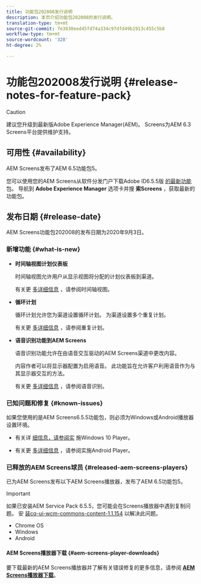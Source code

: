 ```yaml
---
title: 功能包202008发行说明
description: 本页介绍功能包202008的发行说明。
translation-type: tm+mt
source-git-commit: 7e3830eed45fd74a334c97dfd49b1913c455c5b8
workflow-type: tm+mt
source-wordcount: '328'
ht-degree: 2%

---
```



# 功能包202008发行说明 {#release-notes-for-feature-pack}

>[!CAUTION]
>
>建议您升级到最新版Adobe Experience Manager(AEM)。 Screens为AEM 6.3 Screens平台提供维护支持。

## 可用性 {#availability}

AEM Screens发布了AEM 6.5功能包5。

您可以使用您的AEM Screens从软件分发门户下载Adobe ID6.5.5版 [的最新功能](https://experience.adobe.com/#/downloads/content/software-distribution/en/aem.html) 包。 导航到 **Adobe Experience Manager** 选项卡并搜 **索Screens** ，获取最新的功能包。

## 发布日期 {#release-date}

AEM Screens功能包202008的发布日期为2020年9月3日。

### 新增功能 {#what-is-new}

* **时间轴视图计划仪表板**

   时间轴视图允许用户从显示视图将分配的计划仪表板到渠道。

   有关更 [多详细信息](/help/user-guide/channel-assignment-latest-fp.md#timeline-view) ，请参阅时间轴视图。

* **循环计划**

   循环计划允许您为渠道设置循环计划。 为渠道设置多个重复计划。

   有关更 [多详细信息](/help/user-guide/channel-assignment-latest-fp.md#recurrence-schedule) ，请参阅重复计划。

* **语音识别功能到AEM Screens**

   语音识别功能允许在由语音交互驱动的AEM Screens渠道中更改内容。

   内容作者可以将显示器配置为启用语音。 此功能旨在允许客户利用语音作为与其显示器交互的方法。

   有关更 [多详细信息](voice-recognition.md) ，请参阅语音识别。

### 已知问题和修复 {#known-issues}

如果您使用的是AEM Screens6.5.5功能包，则必须为Windows或Android播放器设置环境。

* 有关详 [细信息，请参阅实](implementing-windows-player.md#fp-environment-setup) 施Windows 10 Player。

* 有关更 [多详细信息](implementing-android-player.md#fp-environment-setup) ，请参阅实施Android Player。

### 已释放的AEM Screens球员 {#released-aem-screens-players}

已为AEM Screens发布以下AEM Screens播放器，发布了AEM 6.5功能包5。

>[!IMPORTANT]
>如果已安装AEM Service Pack 6.5.5，您可能会在Screens播放器中遇到复制问题。 安 [装cq-ui-wcm-commons-content-1.1.154](/help/user-guide/assets/cq-ui-wcm-commons-content-1.1.154.zip) 以解决此问题。

* Chrome OS
* Windows
* Android

#### AEM Screens播放器下载  {#aem-screens-player-downloads}

要下载最新的AEM Screens播放器并了解有关错误修复的更多信息，请参阅 **[AEM Screens播放器下载](https://download.macromedia.com/screens/)**。
